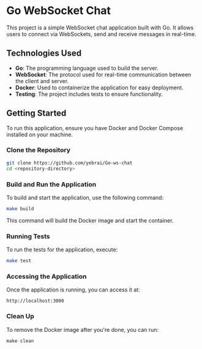 # Go WebSocket Chat

This project is a simple WebSocket chat application built with Go. It allows users to connect via WebSockets, send and receive messages in real-time.

## Technologies Used

- **Go**: The programming language used to build the server.
- **WebSocket**: The protocol used for real-time communication between the client and server.
- **Docker**: Used to containerize the application for easy deployment.
- **Testing**: The project includes tests to ensure functionality.

## Getting Started

To run this application, ensure you have Docker and Docker Compose installed on your machine.

### Clone the Repository

```bash
git clone https://github.com/yebrai/Go-ws-chat
cd <repository-directory>
```
### Build and Run the Application
To build and start the application, use the following command:

```bash
make build
```
This command will build the Docker image and start the container.

### Running Tests
To run the tests for the application, execute:

```bash
make test
```
### Accessing the Application
Once the application is running, you can access it at:

```
http://localhost:3000
```

### Clean Up
To remove the Docker image after you're done, you can run:

```
make clean
```